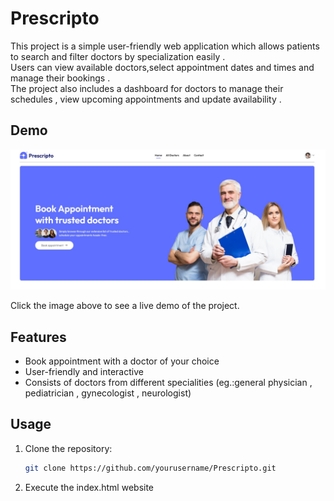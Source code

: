 # Prescripto

This project is a simple user-friendly web application which allows patients to search and filter doctors by specialization easily .<br>
Users can view available doctors,select appointment dates and times and manage their bookings . <br>
The project also includes a dashboard for doctors to manage their schedules , view upcoming appointments and update availability .

## Demo

[![Demo](prescripto.jpg)]([https://itswasabi101.github.io/TextToSpeech/](https://prescripto-alpha.vercel.app))

Click the image above to see a live demo of the project.

## Features

- Book appointment with a doctor of your choice<br>
- User-friendly and interactive<br>
- Consists of doctors from different specialities (eg.:general physician , pediatrician , gynecologist , neurologist)<br>

## Usage

1. Clone the repository:
   ```bash
   git clone https://github.com/yourusername/Prescripto.git
   
2. Execute the index.html website 






